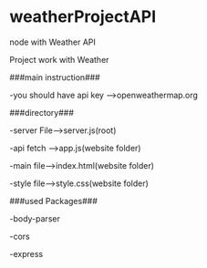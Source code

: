# weatherProjectAPI

node with Weather API

Project work with Weather 

###main instruction###

-you should have api key -->openweathermap.org

###directory###

-server File-->server.js(root)

-api fetch -->app.js(website folder)

-main file-->index.html(website folder)

-style file-->style.css(website folder)

###used Packages###

-body-parser

-cors

-express
